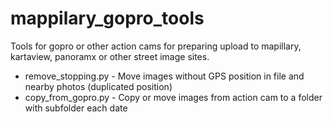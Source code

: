 # mappilary_gopro_tools

Tools for gopro or other action cams for preparing upload to mapillary, kartaview, panoramx or other street image sites.

- remove_stopping.py - Move images without GPS position in file and nearby photos (duplicated position)
- copy_from_gopro.py - Copy or move images from action cam to a folder with subfolder each date